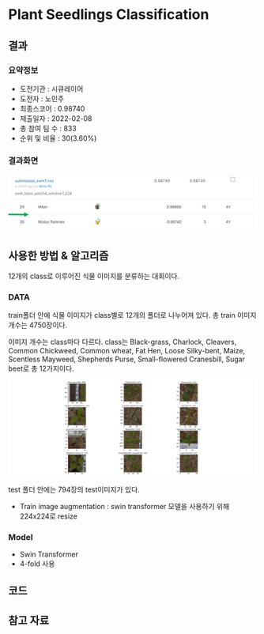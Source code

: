 # Plant Seedlings Classification

## 결과

### 요약정보

- 도전기관 : 시큐레이어
- 도전자 : 노민주
- 최종스코어 : 0.98740
- 제출일자 : 2022-02-08
- 총 참여 팀 수 : 833
- 순위 및 비율 : 30(3.60%)

### 결과화면

![leaderboard](./img/leaderboard.png)

## 사용한 방법 & 알고리즘

12개의 class로 이루어진 식물 이미지를 분류하는 대회이다.

### DATA

train폴더 안에 식물 이미지가 class별로 12개의 폴더로 나누어져 있다. 총 train 이미지 개수는 4750장이다.

이미지 개수는 class마다 다르다. 
class는 Black-grass, Charlock, Cleavers, Common Chickweed, Common wheat, Fat Hen, Loose Silky-bent, Maize, Scentless Mayweed, Shepherds Purse, Small-flowered Cranesbill, Sugar beet로 총 12가지이다.

![train_data_example](./img/train_data_example.png)

test 폴더 안에는 794장의 test이미지가 있다.

- Train image augmentation : swin transformer 모델을 사용하기 위해 224x224로 resize

### Model
- Swin Transformer
- 4-fold 사용



## 코드


## 참고 자료

